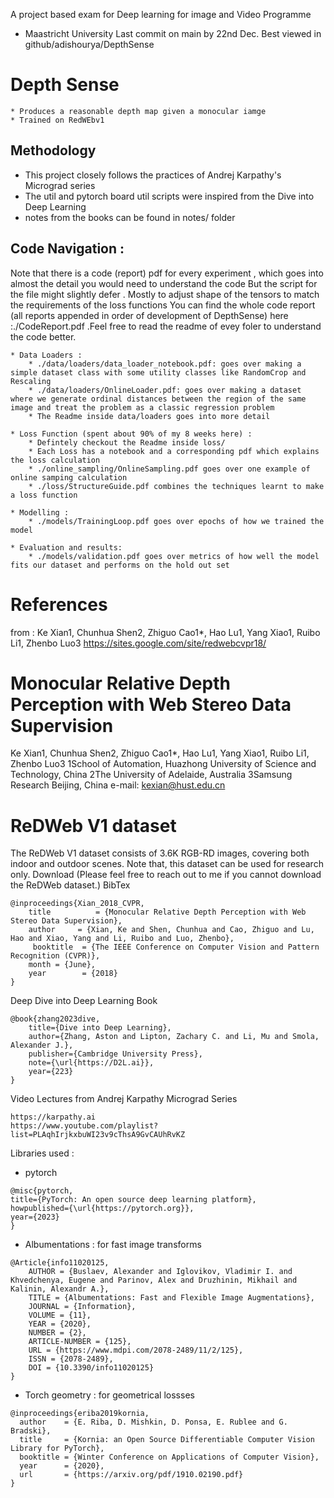 A project based exam for Deep learning for image and Video Programme
- Maastricht University
Last commit on main by 22nd Dec.
Best viewed in github/adishourya/DepthSense

# Depth Sense
    * Produces a reasonable depth map given a monocular iamge
    * Trained on RedWEbv1


## Methodology
* This project closely follows the practices of Andrej Karpathy's Micrograd series
* The util and pytorch board util scripts were inspired from the Dive into Deep Learning
* notes from the books can be found in notes/ folder

## Code Navigation :
Note that there is a code (report) pdf for every experiment , which goes into almost the detail you would need to understand the code
But the script for the file might slightly defer . Mostly to adjust shape of the tensors to match the requirements of the loss functions
You can find the whole code report (all reports appended in order of development of DepthSense) here :./CodeReport.pdf .Feel free to read the readme of evey foler to understand the code better.

    * Data Loaders :
        * ./data/loaders/data_loader_notebook.pdf: goes over making a simple dataset class with some utility classes like RandomCrop and Rescaling
        * ./data/loaders/OnlineLoader.pdf: goes over making a dataset where we generate ordinal distances between the region of the same image and treat the problem as a classic regression problem
        * The Readme inside data/loaders goes into more detail

    * Loss Function (spent about 90% of my 8 weeks here) :
        * Defintely checkout the Readme inside loss/
        * Each Loss has a notebook and a corresponding pdf which explains the loss calculation
        * ./online_sampling/OnlineSampling.pdf goes over one example of online samping calculation
        * ./loss/StructureGuide.pdf combines the techniques learnt to make a loss function

    * Modelling :
        * ./models/TrainingLoop.pdf goes over epochs of how we trained the model

    * Evaluation and results:
        * ./models/validation.pdf goes over metrics of how well the model fits our dataset and performs on the hold out set


# References
from : Ke Xian1, Chunhua Shen2, Zhiguo Cao1*, Hao Lu1, Yang Xiao1, Ruibo Li1, Zhenbo Luo3
https://sites.google.com/site/redwebcvpr18/

# Monocular Relative Depth Perception with Web Stereo Data Supervision
Ke Xian1, Chunhua Shen2, Zhiguo Cao1*, Hao Lu1, Yang Xiao1, Ruibo Li1, Zhenbo Luo3
1School of Automation, Huazhong University of Science and Technology, China
2The University of Adelaide, Australia               3Samsung Research Beijing, China
e-mail: kexian@hust.edu.cn


# ReDWeb V1 dataset
The ReDWeb V1 dataset consists of 3.6K RGB-RD images, covering both indoor and outdoor scenes. Note that, this dataset can be used for research only.
Download (Please  feel free to reach out to me if you cannot download the ReDWeb dataset.)
BibTex
```
@inproceedings{Xian_2018_CVPR,
    title          = {Monocular Relative Depth Perception with Web Stereo Data Supervision},
    author     = {Xian, Ke and Shen, Chunhua and Cao, Zhiguo and Lu, Hao and Xiao, Yang and Li, Ruibo and Luo, Zhenbo},
     booktitle  = {The IEEE Conference on Computer Vision and Pattern Recognition (CVPR)},
    month = {June},
    year        = {2018}
}
```

Deep Dive into Deep Learning Book
```
@book{zhang2023dive,
    title={Dive into Deep Learning},
    author={Zhang, Aston and Lipton, Zachary C. and Li, Mu and Smola, Alexander J.},
    publisher={Cambridge University Press},
    note={\url{https://D2L.ai}},
    year={223}
}
```

Video Lectures from Andrej Karpathy Micrograd Series
```
https://karpathy.ai
https://www.youtube.com/playlist?list=PLAqhIrjkxbuWI23v9cThsA9GvCAUhRvKZ
```

Libraries used :
* pytorch
```
@misc{pytorch,
title={PyTorch: An open source deep learning platform},
howpublished={\url{https://pytorch.org}},
year={2023}
}
```
* Albumentations : for fast image transforms
```
@Article{info11020125,
    AUTHOR = {Buslaev, Alexander and Iglovikov, Vladimir I. and Khvedchenya, Eugene and Parinov, Alex and Druzhinin, Mikhail and Kalinin, Alexandr A.},
    TITLE = {Albumentations: Fast and Flexible Image Augmentations},
    JOURNAL = {Information},
    VOLUME = {11},
    YEAR = {2020},
    NUMBER = {2},
    ARTICLE-NUMBER = {125},
    URL = {https://www.mdpi.com/2078-2489/11/2/125},
    ISSN = {2078-2489},
    DOI = {10.3390/info11020125}
}
```
* Torch geometry : for geometrical lossses
```
@inproceedings{eriba2019kornia,
  author    = {E. Riba, D. Mishkin, D. Ponsa, E. Rublee and G. Bradski},
  title     = {Kornia: an Open Source Differentiable Computer Vision Library for PyTorch},
  booktitle = {Winter Conference on Applications of Computer Vision},
  year      = {2020},
  url       = {https://arxiv.org/pdf/1910.02190.pdf}
}
```
